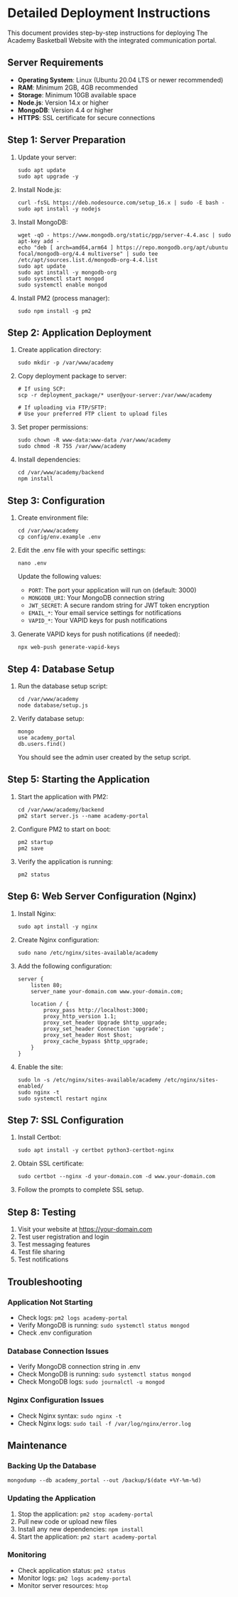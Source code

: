 # Detailed Deployment Instructions

This document provides step-by-step instructions for deploying The Academy Basketball Website with the integrated communication portal.

## Server Requirements

- **Operating System**: Linux (Ubuntu 20.04 LTS or newer recommended)
- **RAM**: Minimum 2GB, 4GB recommended
- **Storage**: Minimum 10GB available space
- **Node.js**: Version 14.x or higher
- **MongoDB**: Version 4.4 or higher
- **HTTPS**: SSL certificate for secure connections

## Step 1: Server Preparation

1. Update your server:
   ```
   sudo apt update
   sudo apt upgrade -y
   ```

2. Install Node.js:
   ```
   curl -fsSL https://deb.nodesource.com/setup_16.x | sudo -E bash -
   sudo apt install -y nodejs
   ```

3. Install MongoDB:
   ```
   wget -qO - https://www.mongodb.org/static/pgp/server-4.4.asc | sudo apt-key add -
   echo "deb [ arch=amd64,arm64 ] https://repo.mongodb.org/apt/ubuntu focal/mongodb-org/4.4 multiverse" | sudo tee /etc/apt/sources.list.d/mongodb-org-4.4.list
   sudo apt update
   sudo apt install -y mongodb-org
   sudo systemctl start mongod
   sudo systemctl enable mongod
   ```

4. Install PM2 (process manager):
   ```
   sudo npm install -g pm2
   ```

## Step 2: Application Deployment

1. Create application directory:
   ```
   sudo mkdir -p /var/www/academy
   ```

2. Copy deployment package to server:
   ```
   # If using SCP:
   scp -r deployment_package/* user@your-server:/var/www/academy
   
   # If uploading via FTP/SFTP:
   # Use your preferred FTP client to upload files
   ```

3. Set proper permissions:
   ```
   sudo chown -R www-data:www-data /var/www/academy
   sudo chmod -R 755 /var/www/academy
   ```

4. Install dependencies:
   ```
   cd /var/www/academy/backend
   npm install
   ```

## Step 3: Configuration

1. Create environment file:
   ```
   cd /var/www/academy
   cp config/env.example .env
   ```

2. Edit the .env file with your specific settings:
   ```
   nano .env
   ```

   Update the following values:
   - `PORT`: The port your application will run on (default: 3000)
   - `MONGODB_URI`: Your MongoDB connection string
   - `JWT_SECRET`: A secure random string for JWT token encryption
   - `EMAIL_*`: Your email service settings for notifications
   - `VAPID_*`: Your VAPID keys for push notifications

3. Generate VAPID keys for push notifications (if needed):
   ```
   npx web-push generate-vapid-keys
   ```

## Step 4: Database Setup

1. Run the database setup script:
   ```
   cd /var/www/academy
   node database/setup.js
   ```

2. Verify database setup:
   ```
   mongo
   use academy_portal
   db.users.find()
   ```
   
   You should see the admin user created by the setup script.

## Step 5: Starting the Application

1. Start the application with PM2:
   ```
   cd /var/www/academy/backend
   pm2 start server.js --name academy-portal
   ```

2. Configure PM2 to start on boot:
   ```
   pm2 startup
   pm2 save
   ```

3. Verify the application is running:
   ```
   pm2 status
   ```

## Step 6: Web Server Configuration (Nginx)

1. Install Nginx:
   ```
   sudo apt install -y nginx
   ```

2. Create Nginx configuration:
   ```
   sudo nano /etc/nginx/sites-available/academy
   ```

3. Add the following configuration:
   ```
   server {
       listen 80;
       server_name your-domain.com www.your-domain.com;
       
       location / {
           proxy_pass http://localhost:3000;
           proxy_http_version 1.1;
           proxy_set_header Upgrade $http_upgrade;
           proxy_set_header Connection 'upgrade';
           proxy_set_header Host $host;
           proxy_cache_bypass $http_upgrade;
       }
   }
   ```

4. Enable the site:
   ```
   sudo ln -s /etc/nginx/sites-available/academy /etc/nginx/sites-enabled/
   sudo nginx -t
   sudo systemctl restart nginx
   ```

## Step 7: SSL Configuration

1. Install Certbot:
   ```
   sudo apt install -y certbot python3-certbot-nginx
   ```

2. Obtain SSL certificate:
   ```
   sudo certbot --nginx -d your-domain.com -d www.your-domain.com
   ```

3. Follow the prompts to complete SSL setup.

## Step 8: Testing

1. Visit your website at https://your-domain.com
2. Test user registration and login
3. Test messaging features
4. Test file sharing
5. Test notifications

## Troubleshooting

### Application Not Starting
- Check logs: `pm2 logs academy-portal`
- Verify MongoDB is running: `sudo systemctl status mongod`
- Check .env configuration

### Database Connection Issues
- Verify MongoDB connection string in .env
- Check MongoDB is running: `sudo systemctl status mongod`
- Check MongoDB logs: `sudo journalctl -u mongod`

### Nginx Configuration Issues
- Check Nginx syntax: `sudo nginx -t`
- Check Nginx logs: `sudo tail -f /var/log/nginx/error.log`

## Maintenance

### Backing Up the Database
```
mongodump --db academy_portal --out /backup/$(date +%Y-%m-%d)
```

### Updating the Application
1. Stop the application: `pm2 stop academy-portal`
2. Pull new code or upload new files
3. Install any new dependencies: `npm install`
4. Start the application: `pm2 start academy-portal`

### Monitoring
- Check application status: `pm2 status`
- Monitor logs: `pm2 logs academy-portal`
- Monitor server resources: `htop`
